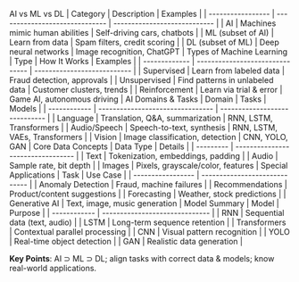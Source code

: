 AI vs ML vs DL
| Category          | Description                    | Examples                     |
| ----------------- | ------------------------------ | ---------------------------- |
| AI                | Machines mimic human abilities | Self-driving cars, chatbots  |
| ML (subset of AI) | Learn from data                | Spam filters, credit scoring |
| DL (subset of ML) | Deep neural networks           | Image recognition, ChatGPT   |
Types of Machine Learning
| Type          | How It Works                    | Examples                    |
| ------------- | ------------------------------- | --------------------------- |
| Supervised    | Learn from labeled data         | Fraud detection, approvals  |
| Unsupervised  | Find patterns in unlabeled data | Customer clusters, trends   |
| Reinforcement | Learn via trial & error         | Game AI, autonomous driving |
AI Domains & Tasks
| Domain       | Tasks                            | Models                        |
| ------------ | -------------------------------- | ----------------------------- |
| Language     | Translation, Q\&A, summarization | RNN, LSTM, Transformers       |
| Audio/Speech | Speech-to-text, synthesis        | RNN, LSTM, VAEs, Transformers |
| Vision       | Image classification, detection  | CNN, YOLO, GAN                |
Core Data Concepts
| Data Type | Details                           |
| --------- | --------------------------------- |
| Text      | Tokenization, embeddings, padding |
| Audio     | Sample rate, bit depth            |
| Images    | Pixels, grayscale/color, features |
Special Applications
| Task              | Use Case                      |
| ----------------- | ----------------------------- |
| Anomaly Detection | Fraud, machine failures       |
| Recommendations   | Product/content suggestions   |
| Forecasting       | Weather, stock predictions    |
| Generative AI     | Text, image, music generation |
Model Summary
| Model        | Purpose                        |
| ------------ | ------------------------------ |
| RNN          | Sequential data (text, audio)  |
| LSTM         | Long-term sequence retention   |
| Transformers | Contextual parallel processing |
| CNN          | Visual pattern recognition     |
| YOLO         | Real-time object detection     |
| GAN          | Realistic data generation      |

**Key Points**: AI ⊃ ML ⊃ DL; align tasks with correct data & models; know real-world applications.
